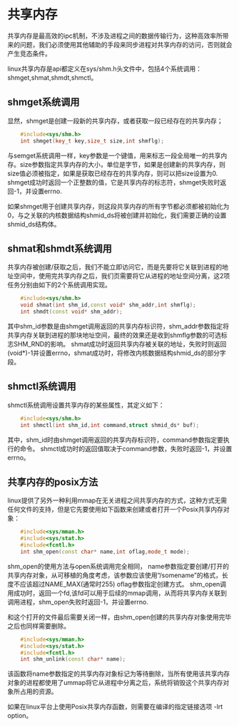 # 共享内存

共享内存是最高效的ipc机制，不涉及进程之间的数据传输行为，这种高效率所带来的问题，我们必须使用其他辅助的手段来同步进程对共享内存的访问，否则就会产生竞态条件。

linux共享内存是api都定义在sys/shm.h头文件中，包括4个系统调用：shmget,shmat,shmdt,shmctl。

## shmget系统调用

显然，shmget是创建一段新的共享内存，或者获取一段已经存在的共享内存；

```c++
    #include<sys/shm.h>
    int shmget(key_t key,size_t size,int shmflg);
```

与semget系统调用一样，key参数是一个键值，用来标志一段全局唯一的共享内存。size参数指定共享内存的大小，单位是字节，如果是创建新的共享内存，则size值必须被指定，如果是获取已经存在的共享内存，则可以把size设置为0.
shmget成功时返回一个正整数的值，它是共享内存的标志符，shmget失败时返回-1，并设置errno.

如果shmget用于创建共享内存，则这段共享内存的所有字节都必须都被初始化为0，与之关联的内核数据结构shmid_ds将被创建并初始化，我们需要正确的设置shmid_ds结构体。

## shmat和shmdt系统调用

共享内存被创建/获取之后，我们不能立即访问它，而是先要将它关联到进程的地址空间中，使用完共享内存之后，我们页需要将它从进程的地址空间分离，这2项任务分别由如下的2个系统调用实现。

```c++
    #include<sys/shm.h>
    void shmat(int shm_id,const void* shm_addr,int shmflg);
    int shmdt(const void* shm_addr);

```

其中shm_id参数是由shmget调用返回的共享内存标识符，shm_addr参数指定将共享内存关联到进程的那块地址空间，最终的效果还是收到shmflg参数的可选标志SHM_RND的影响。
shmat成功时返回共享内存被关联的地址，失败时则返回(void*)-1并设置errno，shmat成功时，将修改内核数据结构shmid_ds的部分字段。

## shmctl系统调用
shmctl系统调用设置共享内存的某些属性，其定义如下：
```c++
    #include<sys/shm.h>
    int shmctl(int shm_id,int command,struct shmid_ds* buf);
```

其中，shm_id时由shmget调用返回的共享内存标识符，command参数指定要执行的命令。
shmctl成功时的返回值取决于command参数，失败时返回-1，并设置errno。

## 共享内存的posix方法

linux提供了另外一种利用mmap在无关进程之间共享内存的方式，这种方式无需任何文件的支持，但是它先要使用如下函数来创建或者打开一个Posix共享内存对象：
```c++ 
    #include<sys/mman.h>
    #include<sys/stat.h>
    #include<fcntl.h>
    int shm_open(const char* name,int oflag,mode_t mode);
```

shm_open的使用方法与open系统调用完全相同，
name参数指定要创建/打开的共享内存对象，从可移植的角度考虑，该参数应该使用“/somename”的格式，长度不应该超过NAME_MAX(通常时255)
oflag参数指定创建方式。
shm_open调用成功时，返回一个fd,该fd可以用于后续的mmap调用，从而将共享内存关联到调用进程，shm_open失败时返回-1，并设置errno.

和这个打开的文件最后需要关闭一样，由shm_open创建的共享内存对象使用完毕之后也同样需要删除。
```c++
    #include<sys/mman.h>
    #include<sys/stat.h>
    #include<fcntl.h>
    int shm_unlink(const char* name);
```

该函数将name参数指定的共享内存对象标记为等待删除，当所有使用该共享内存对象的进程都使用了ummap将它从进程中分离之后，系统将销毁这个共享内存对象所占用的资源。

如果在linux平台上使用Posix共享内存函数，则需要在编译的指定链接选项 -lrt option。